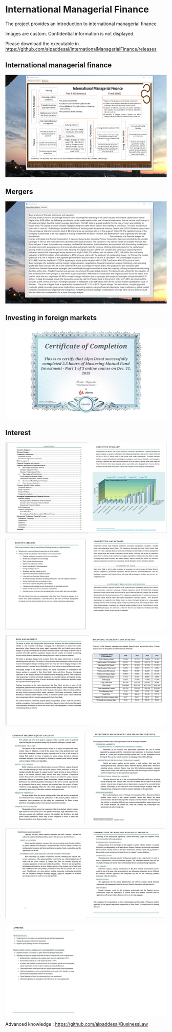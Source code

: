 # International Managerial Finance

The project provides an introduction to international managerial finance

Images are custom. Confidential information is not displayed.

Please download the executable in https://github.com/alpaddesai/InternationalManagerialFinance/releases

## International managerial finance
![image](InternationalManagerialFinance.png)

## Mergers
![image](Mergers.png)

## Investing in foreign markets
![image](MutualFundsCertificate.jpg)

## Interest
![image](image1.jpg)

![image](image2.jpg)

![image](image3.jpg)

![image](image4.jpg)

![image](image5.jpg)

![image](image6.jpg)

Advanced knowledge : https://github.com/alpaddesai/BusinessLaw
